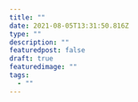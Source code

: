 ```yaml
---
title: ""
date: 2021-08-05T13:31:50.816Z
type: ""
description: ""
featuredpost: false
draft: true
featuredimage: ""
tags:
  - ""
---
```

